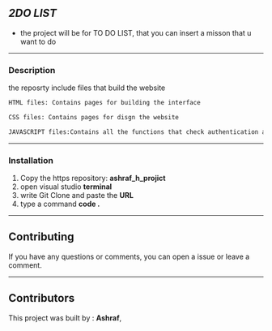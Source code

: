 ## _2DO LIST_

- the project will be for TO DO LIST,
that you can insert a misson that u want to do 

***
### Description
the reposrty include files that build the website
```sh
HTML files: Contains pages for building the interface
```
```sh
CSS files: Contains pages for disgn the website
```
```sh
JAVASCRIPT files:Contains all the functions that check authentication and other operations
```

---
### Installation
1. Copy the https repository: **ashraf_h_projict**
2. open visual studio **terminal**
3. write Git Clone and paste the **URL**
4. type a command **code .**


***
## Contributing
If you have any questions or comments, you can open a issue or leave a comment.
***
## Contributors

This project was built by : **Ashraf**, 
